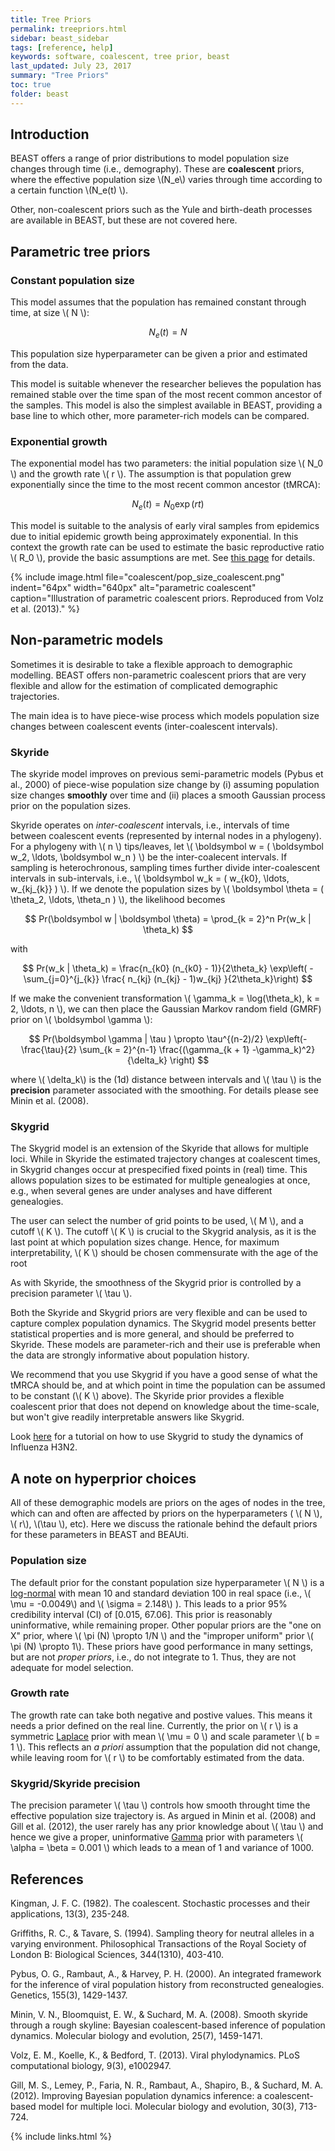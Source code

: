 ```yaml
---
title: Tree Priors
permalink: treepriors.html
sidebar: beast_sidebar
tags: [reference, help]
keywords: software, coalescent, tree prior, beast
last_updated: July 23, 2017
summary: "Tree Priors"
toc: true
folder: beast
---
```


## Introduction 
 
BEAST offers a range of prior distributions to model population size changes through time (i.e., demography).
These are **coalescent** priors, where the effective population size \\(N_e\\) varies through time according to a certain function \\(N_e(t) \\).

Other, non-coalescent priors such as the Yule and birth-death processes are available in BEAST, but these are not covered here.

## Parametric tree priors

### Constant population size

This model assumes that the population has remained constant through time, at size \\( N \\):

$$ N_e (t) = N$$

This population size hyperparameter can be given a prior and estimated from the data.

This model is suitable whenever the researcher believes the population has remained stable over the time span of the most recent common ancestor of the samples.
This model is also the simplest available in BEAST, providing a base line to which other, more parameter-rich models can be compared.
 
### Exponential growth

The exponential model has two parameters: the initial population size \\( N_0 \\) and the growth rate \\( r \\).
The assumption is that population grew exponentially since the time to the most recent common ancestor (tMRCA):

$$ N_e(t) = N_0 \exp(rt) $$

This model is suitable to the analysis of early viral samples from epidemics due to initial epidemic growth being approximately exponential.
In this context the growth rate can be used to estimate the basic reproductive ratio \\( R_0 \\), provide the basic assumptions are met. 
See [this page](estimating_R0) for details.

{% include image.html file="coalescent/pop_size_coalescent.png" indent="64px" width="640px" alt="parametric coalescent" caption="Illustration of parametric coalescent priors. Reproduced from Volz et al. (2013)." %}

## Non-parametric models

Sometimes it is desirable to take a flexible approach to demographic modelling.
BEAST offers non-parametric coalescent priors that are very flexible and allow for the estimation of complicated demographic trajectories.

The main idea is to have piece-wise process which models population size changes between coalescent events (inter-coalescent intervals). 

### Skyride

The skyride model improves on previous semi-parametric models (Pybus et al., 2000) of piece-wise population size change by (i) assuming population size changes **smoothly** over time and (ii) places a smooth Gaussian process prior on the population sizes.

Skyride operates on *inter-coalescent* intervals, i.e., intervals of time between coalescent events (represented by internal nodes in a phylogeny). 
For a phylogeny with \\( n \\) tips/leaves, let \\( \boldsymbol w = ( \boldsymbol w_2, \ldots, \boldsymbol w_n ) \\) be the inter-coalecent intervals.
If sampling is heterochronous, sampling times further divide inter-coalescent intervals in sub-intervals, i.e., 
\\( \boldsymbol w_k = ( w_{k0}, \ldots, w_{kj_{k}} ) \\).
If we denote the population sizes by \\( \boldsymbol \theta  = ( \theta_2, \ldots, \theta_n ) \\), the likelihood becomes

$$ Pr(\boldsymbol w | \boldsymbol \theta) = \prod_{k = 2}^n  Pr(w_k | \theta_k) $$

with

$$ Pr(w_k | \theta_k) =  \frac{n_{k0} (n_{k0} - 1)}{2\theta_k} \exp\left( -  \sum_{j=0}^{j_{k}} \frac{ n_{kj} (n_{kj} - 1)w_{kj} }{2\theta_k}\right) $$

If we make the convenient transformation \\( \gamma_k = \log(\theta_k),  k = 2, \ldots, n \\), we can then place the Gaussian Markov random field (GMRF) prior on  \\( \boldsymbol \gamma \\):

$$ Pr(\boldsymbol \gamma | \tau ) \propto \tau^{(n-2)/2} \exp\left(- \frac{\tau}{2} \sum_{k = 2}^{n-1} \frac{(\gamma_{k + 1} -\gamma_k)^2}{\delta_k} \right) $$

where  \\( \delta_k\\) is  the (1d) distance between intervals and \\( \tau \\) is the **precision** parameter associated with the smoothing.
For details please see Minin et al. (2008).

### Skygrid

The Skygrid model is an extension of the Skyride that allows for multiple loci.
While in Skyride  the estimated trajectory changes at coalescent times, in Skygrid changes occur at prespecified fixed points in (real) time.
This allows population sizes to be estimated for multiple genealogies at once, e.g., when several genes are under analyses and have different genealogies. 

The user can select the number of grid points to be used, \\( M \\), and a cutoff \\( K \\).
The cutoff \\( K \\) is crucial to the Skygrid analysis, as it is the last point at which population sizes change.
Hence, for maximum interpretability,  \\( K \\) should be chosen commensurate with the age of the root

As with Skyride, the smoothness of the Skygrid prior is controlled by a precision parameter \\( \tau \\).

Both the Skyride and Skygrid priors are very flexible and can be used to capture complex population dynamics.
The Skygrid model presents better statistical properties and is more general, and should be preferred to Skyride.
These models are parameter-rich and their use is preferable when the data are strongly informative about population history.

We recommend that you use Skygrid if you have a good sense of what the tMRCA should be, and at which point in time the population can be assumed to be constant (\\( K \\) above).
The Skyride prior provides a flexible coalescent prior that does not depend on knowledge about  the time-scale, but won't give readily interpretable answers like Skygrid.

Look [here](influenza_phylodynamic_tutorial) for a tutorial on how to use Skygrid to study the dynamics of Influenza H3N2.


## A note on hyperprior choices

All of these demographic models are priors on the ages of nodes in the tree, which can and often are affected by priors on the hyperparameters ( \\( N \\), \\( r\\), \\(\tau \\), etc).
Here we discuss the rationale behind the default priors for these parameters in BEAST and BEAUti.

### Population size 

The default prior for the constant population size hyperparameter \\( N \\) is a [log-normal](https://en.wikipedia.org/wiki/Log-normal_distribution) with mean 10 and standard deviation 100 in real space (i.e., \\( \mu =  -0.0049\\) and \\( \sigma = 2.148\\) ).
This leads to a prior 95% credibility interval (CI) of [0.015, 67.06].
This prior is reasonably uninformative, while remaining proper.
Other popular priors are the "one on X" prior, where \\( \pi (N) \propto 1/N \\) and the "improper uniform" prior \\( \pi (N) \propto 1\\). 
These priors have good performance in many settings, but are not _proper priors_, i.e., do not integrate to 1.
Thus, they are not adequate for model selection.

### Growth rate

The growth rate can take both negative and postive values.
This means it needs a prior defined on the real line.
Currently, the prior on \\( r \\) is a symmetric [Laplace](https://en.wikipedia.org/wiki/Laplace_distribution) prior  with mean \\( \mu = 0 \\) and scale parameter \\( b = 1 \\).
This reflects an _a priori_ assumption that the population did not change, while leaving room for \\( r \\) to be comfortably estimated from the data.

### Skygrid/Skyride precision

The precision parameter \\( \tau \\) controls how smooth throught time the effective population size trajectory is.
As argued in Minin et al. (2008) and Gill et al. (2012), the user rarely has any prior knowledge about \\( \tau \\\) and hence we give a proper, uninformative [Gamma](https://en.wikipedia.org/wiki/Gamma_distribution) prior with parameters \\( \alpha = \beta = 0.001 \\) which leads to a mean of 1 and variance of 1000. 

## References

Kingman, J. F. C. (1982). The coalescent. Stochastic processes and their applications, 13(3), 235-248.

Griffiths, R. C., & Tavare, S. (1994). Sampling theory for neutral alleles in a varying environment. Philosophical Transactions of the Royal Society of London B: Biological Sciences, 344(1310), 403-410.

Pybus, O. G., Rambaut, A., & Harvey, P. H. (2000). An integrated framework for the inference of viral population history from reconstructed genealogies. Genetics, 155(3), 1429-1437.

Minin, V. N., Bloomquist, E. W., & Suchard, M. A. (2008). Smooth skyride through a rough skyline: Bayesian coalescent-based inference of population dynamics. Molecular biology and evolution, 25(7), 1459-1471.

Volz, E. M., Koelle, K., & Bedford, T. (2013). Viral phylodynamics. PLoS computational biology, 9(3), e1002947.

Gill, M. S., Lemey, P., Faria, N. R., Rambaut, A., Shapiro, B., & Suchard, M. A. (2012). Improving Bayesian population dynamics inference: a coalescent-based model for multiple loci. Molecular biology and evolution, 30(3), 713-724.

{% include links.html %}